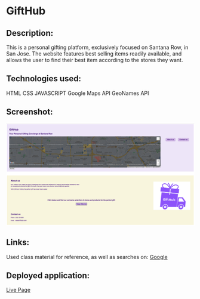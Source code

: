 # GiftHub

## Description:
This is a personal gifting platform, exclusively focused on Santana Row, in San Jose. The website features best selling items readily available, and allows the user to find their best item according to the stores they want. 

## Technologies used:
HTML
CSS
JAVASCRIPT
Google Maps API
GeoNames API

## Screenshot: 
![Screenshot](./Screenshot%202023-06-20%20at%203.58.34%20PM.png)

## Links:
Used class material for reference, as well as searches on: [Google](https://www.google.com)

## Deployed application:
[Live Page]()